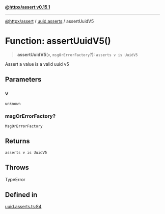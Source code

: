 [**@httpx/assert v0.15.1**](../../README.md)

***

[@httpx/assert](../../README.md) / [uuid.asserts](../README.md) / assertUuidV5

# Function: assertUuidV5()

> **assertUuidV5**(`v`, `msgOrErrorFactory`?): `asserts v is UuidV5`

Assert a value is a valid uuid v5

## Parameters

### v

`unknown`

### msgOrErrorFactory?

`MsgOrErrorFactory`

## Returns

`asserts v is UuidV5`

## Throws

TypeError

## Defined in

[uuid.asserts.ts:84](https://github.com/belgattitude/httpx/blob/d121a71b95064daafd75a20aabf0a30f5fcdfbfa/packages/assert/src/uuid.asserts.ts#L84)
